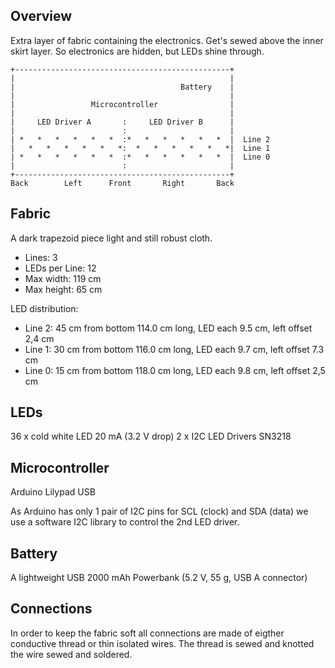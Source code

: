 Overview
--------

Extra layer of fabric containing the electronics. Get's sewed above the inner
skirt layer. So electronics are hidden, but LEDs shine through.

    +------------------------------------------------+
    |                                                |
    |                                     Battery    |
    |                                                |
    |                 Microcontroller                |
    |                                                |
    |     LED Driver A       :     LED Driver B      |
    |                        :                       |
    | *   *   *   *   *   *  :*   *   *   *   *   *  |  Line 2
    |   *   *   *   *   *   *:  *   *   *   *   *   *|  Line 1
    | *   *   *   *   *   *  :*   *   *   *   *   *  |  Line 0
    |                        :                       |
    +------------------------------------------------+
    Back        Left      Front       Right       Back

Fabric
------

A dark trapezoid piece light and still robust cloth.

  * Lines: 3
  * LEDs per Line: 12
  * Max width: 119 cm
  * Max height: 65 cm

LED distribution:

  * Line 2: 45 cm from bottom 114.0 cm long, LED each 9.5 cm, left offset 2,4 cm
  * Line 1: 30 cm from bottom 116.0 cm long, LED each 9.7 cm, left offset 7.3 cm
  * Line 0: 15 cm from bottom 118.0 cm long, LED each 9.8 cm, left offset 2,5 cm

LEDs
----

36 x cold white LED 20 mA (3.2 V drop)
2 x I2C LED Drivers SN3218

Microcontroller
---------------

Arduino Lilypad USB

As Arduino has only 1 pair of I2C pins for SCL (clock) and SDA (data) we use
a software I2C library to control the 2nd LED driver.

Battery
-------

A lightweight USB 2000 mAh Powerbank (5.2 V, 55 g, USB A connector)

Connections
-----------

In order to keep the fabric soft all connections are made of eigther 
conductive thread or thin isolated wires. The thread is sewed and knotted 
the wire sewed and soldered.

